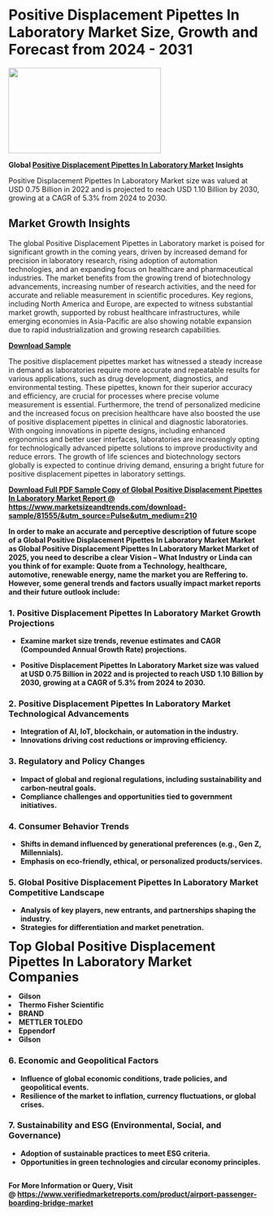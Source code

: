 <H1>Positive Displacement Pipettes In Laboratory Market Size, Growth and Forecast from 2024 - 2031</H1><img class="aligncenter size-medium wp-image-584254" src="https://thirdeyenews.in/wp-content/uploads/2024/09/Global-Market-Research-300x168.jpeg" alt="" width="300" height="168" /><p><strong>Global&nbsp;<a href="https://www.marketsizeandtrends.com/download-sample/81555/&amp;utm_source=Pulse&amp;utm_medium=210">Positive Displacement Pipettes In Laboratory Market</a> Insights</strong></p><p>Positive Displacement Pipettes In Laboratory Market size was valued at USD 0.75 Billion in 2022 and is projected to reach USD 1.10 Billion by 2030, growing at a CAGR of 5.3% from 2024 to 2030.</p><p><h2>Market Growth Insights</h2> <p>The global Positive Displacement Pipettes in Laboratory market is poised for significant growth in the coming years, driven by increased demand for precision in laboratory research, rising adoption of automation technologies, and an expanding focus on healthcare and pharmaceutical industries. The market benefits from the growing trend of biotechnology advancements, increasing number of research activities, and the need for accurate and reliable measurement in scientific procedures. Key regions, including North America and Europe, are expected to witness substantial market growth, supported by robust healthcare infrastructures, while emerging economies in Asia-Pacific are also showing notable expansion due to rapid industrialization and growing research capabilities.</p> <p><strong><a href="#">Download Sample</a></strong></p> <p>The positive displacement pipettes market has witnessed a steady increase in demand as laboratories require more accurate and repeatable results for various applications, such as drug development, diagnostics, and environmental testing. These pipettes, known for their superior accuracy and efficiency, are crucial for processes where precise volume measurement is essential. Furthermore, the trend of personalized medicine and the increased focus on precision healthcare have also boosted the use of positive displacement pipettes in clinical and diagnostic laboratories. With ongoing innovations in pipette designs, including enhanced ergonomics and better user interfaces, laboratories are increasingly opting for technologically advanced pipette solutions to improve productivity and reduce errors. The growth of life sciences and biotechnology sectors globally is expected to continue driving demand, ensuring a bright future for positive displacement pipettes in laboratory settings. <p><strong><a href="#"></p><p><span class=""><strong>Download Full PDF Sample Copy of Global Positive Displacement Pipettes In Laboratory Market Report</strong> @ <a href="https://www.marketsizeandtrends.com/download-sample/81555/&amp;utm_source=Pulse&amp;utm_medium=210" target="_blank">https://www.marketsizeandtrends.com/download-sample/81555/&amp;utm_source=Pulse&amp;utm_medium=210</a></span></p><p>In order to make an accurate and perceptive description of future scope of a Global&nbsp;Positive Displacement Pipettes In Laboratory Market Market as Global&nbsp;Positive Displacement Pipettes In Laboratory Market Market of 2025, you need to describe a clear Vision &ndash; What Industry or Linda can you think of for example: Quote from a Technology, healthcare, automotive, renewable energy, name the market you are Reffering to. However, some general trends and factors usually impact market reports and their future outlook include:</p><h3>1.&nbsp;<strong>Positive Displacement Pipettes In Laboratory Market Growth Projections</strong></h3><ul><li>Examine market size trends, revenue estimates and CAGR (Compounded Annual Growth Rate) projections.</li><li><p>Positive Displacement Pipettes In Laboratory Market size was valued at USD 0.75 Billion in 2022 and is projected to reach USD 1.10 Billion by 2030, growing at a CAGR of 5.3% from 2024 to 2030.</p></li></ul><h3>2.&nbsp;<strong>Positive Displacement Pipettes In Laboratory Market Technological Advancements</strong></h3><ul><li>Integration of AI, IoT, blockchain, or automation in the industry.</li><li>Innovations driving cost reductions or improving efficiency.</li></ul><h3>3.&nbsp;<strong>Regulatory and Policy Changes</strong></h3><ul><li>Impact of global and regional regulations, including sustainability and carbon-neutral goals.</li><li>Compliance challenges and opportunities tied to government initiatives.</li></ul><h3>4.&nbsp;<strong>Consumer Behavior Trends</strong></h3><ul><li>Shifts in demand influenced by generational preferences (e.g., Gen Z, Millennials).</li><li>Emphasis on eco-friendly, ethical, or personalized products/services.</li></ul><h3>5.&nbsp;<strong>Global Positive Displacement Pipettes In Laboratory Market Competitive Landscape</strong></h3><ul><li>Analysis of key players, new entrants, and partnerships shaping the industry.</li><li>Strategies for differentiation and market penetration.</li></ul><p data-pm-slice="1 1 []"><span style="color: inherit; font-family: inherit; font-size: 25px;">Top Global Positive Displacement Pipettes In Laboratory Market Companies</span></p><div class="" data-test-id=""><p><li>Gilson</li><li> Thermo Fisher Scientific</li><li> BRAND</li><li> METTLER TOLEDO</li><li> Eppendorf</li><li> Gilson</li></p></div><h3>6.&nbsp;<strong>Economic and Geopolitical Factors</strong></h3><ul><li>Influence of global economic conditions, trade policies, and geopolitical events.</li><li>Resilience of the market to inflation, currency fluctuations, or global crises.</li></ul><h3>7.&nbsp;<strong>Sustainability and ESG (Environmental, Social, and Governance)</strong></h3><ul><li>Adoption of sustainable practices to meet ESG criteria.</li><li>Opportunities in green technologies and circular economy principles.</li></ul><h2><strong style="font-size: 14px;">For More Information or Query, Visit @&nbsp;</strong><a style="background-color: #ffffff; font-size: 14px;" href="https://www.marketsizeandtrends.com/report/positive-displacement-pipettes-in-laboratory-market/" target="_blank">https://www.verifiedmarketreports.com/product/airport-passenger-boarding-bridge-market</a></h2>
